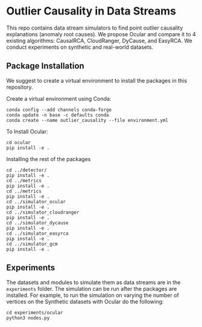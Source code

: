 # Outlier Causality in Data Streams

This repo contains data stream simulators to find point outlier causality explanations (anomaly root causes).
We propose Ocular and compare it to 4 existing algorithms: CausalRCA, CloudRanger, DyCause, and EasyRCA.
We conduct experiments on synthetic and real-world datasets. 

## Package Installation

We suggest to create a virtual environment to install the packages in this repository.

Create a virtual environment using Conda:
```
conda config --add channels conda-forge
conda update -n base -c defaults conda
conda create --name outlier_causality --file environment.yml	
```

To Install Ocular:
```
cd ocular
pip install -e . 

```
Installing the rest of the packages
```
cd ../detector/
pip install -e .
cd ../metrics
pip install -e .
cd ../metrics
pip install -e .
cd ../simulator_ocular
pip install -e .
cd ../simulator_cloudranger
pip install -e .
cd ../simulator_dycause
pip install -e .
cd ../simulator_easyrca
pip install -e .
cd ../simulator_gcm
pip install -e .
```

## Experiments
The datasets and modules to simulate them as data streams are in the `experiments` folder.
The simulation can be run after the packages are installed. 
For example, to run the simulation on varying the number of vertices on the Synthetic datasets with Ocular do the following:
```
cd experiments/ocular
python3 nodes.py
```

